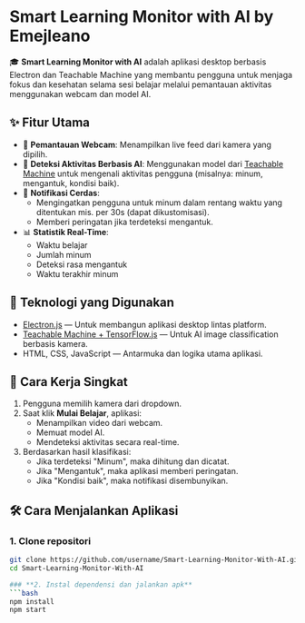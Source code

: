 # Smart Learning Monitor with AI by Emejleano

🎓 **Smart Learning Monitor with AI** adalah aplikasi desktop berbasis Electron dan Teachable Machine yang membantu pengguna untuk menjaga fokus dan kesehatan selama sesi belajar melalui pemantauan aktivitas menggunakan webcam dan model AI.

## ✨ Fitur Utama

- 🎥 **Pemantauan Webcam**: Menampilkan live feed dari kamera yang dipilih.
- 🤖 **Deteksi Aktivitas Berbasis AI**: Menggunakan model dari [Teachable Machine](https://teachablemachine.withgoogle.com/) untuk mengenali aktivitas pengguna (misalnya: minum, mengantuk, kondisi baik).
- 🔔 **Notifikasi Cerdas**:
  - Mengingatkan pengguna untuk minum dalam rentang waktu yang ditentukan mis. per 30s (dapat dikustomisasi).
  - Memberi peringatan jika terdeteksi mengantuk.
- 📊 **Statistik Real-Time**:
  - Waktu belajar
  - Jumlah minum
  - Deteksi rasa mengantuk
  - Waktu terakhir minum

## 🚀 Teknologi yang Digunakan

- [Electron.js](https://www.electronjs.org/) — Untuk membangun aplikasi desktop lintas platform.
- [Teachable Machine + TensorFlow.js](https://teachablemachine.withgoogle.com/) — Untuk AI image classification berbasis kamera.
- HTML, CSS, JavaScript — Antarmuka dan logika utama aplikasi.

## 🧠 Cara Kerja Singkat

1. Pengguna memilih kamera dari dropdown.
2. Saat klik **Mulai Belajar**, aplikasi:
   - Menampilkan video dari webcam.
   - Memuat model AI.
   - Mendeteksi aktivitas secara real-time.
3. Berdasarkan hasil klasifikasi:
   - Jika terdeteksi "Minum", maka dihitung dan dicatat.
   - Jika "Mengantuk", maka aplikasi memberi peringatan.
   - Jika "Kondisi baik", maka notifikasi disembunyikan.

## 🛠️ Cara Menjalankan Aplikasi

### 1. Clone repositori

```bash
git clone https://github.com/username/Smart-Learning-Monitor-With-AI.git
cd Smart-Learning-Monitor-With-AI

### **2. Instal dependensi dan jalankan apk**
```bash
npm install
npm start
